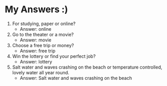 # My Answers :)
1.  For studying, paper or online?
    - Answer: online
2. Go to the theater or a movie?
    - Answer: movie
3. Choose a free trip or money?
    - Answer: free trip
4. Win the lottery or find your perfect job?
    - Answer: lottery
5. Salt water and waves crashing on the beach or temperature controlled, lovely water all year round.
    - Answer: Salt water and waves crashing on the beach
